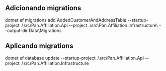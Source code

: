 ## Adicionando migrations
dotnet ef migrations add AddedCustomerAndAddressTable --startup-project .\src\Pan.Affiliation.Api --project .\src\Pan.Affiliation.Infrastructure\ --output-dir Data\Migrations

## Aplicando migrations
dotnet ef database update --startup-project .\src\Pan.Affiliation.Api --project .\src\Pan.Affiliation.Infrastructure
